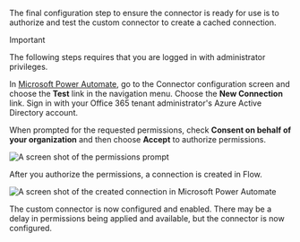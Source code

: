<!-- markdownlint-disable MD002 MD041 -->

The final configuration step to ensure the connector is ready for use is to authorize and test the custom connector to create a cached connection.

> [!IMPORTANT]
> The following steps requires that you are logged in with administrator privileges.

In [Microsoft Power Automate](https://flow.microsoft.com), go to the Connector configuration screen and choose the **Test** link in the navigation menu. Choose the **New Connection** link. Sign in with your Office 365 tenant administrator's Azure Active Directory account.

When prompted for the requested permissions, check **Consent on behalf of your organization** and then choose **Accept** to authorize permissions.

![A screen shot of the permissions prompt](./images/flow-conn8.png)

After you authorize the permissions, a connection is created in Flow.

![A screen shot of the created connection in Microsoft Power Automate](./images/flow-conn9.png)

The custom connector is now configured and enabled. There may be a delay in permissions being applied and available, but the connector is now configured.
